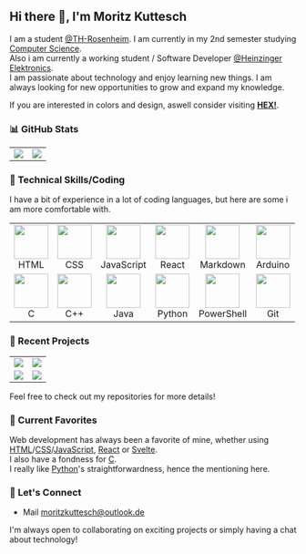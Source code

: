 ## Hi there 👋, I'm Moritz Kuttesch

I am a student [@TH-Rosenheim](https://www.th-rosenheim.de/). I am currently in my 2nd semester studying [Computer Science](https://www.th-rosenheim.de/studium/studiengaenge/bachelorstudiengaenge/informatik-bsc/).  
Also i am currently a working student / Software Developer [@Heinzinger Elektronics](https://www.heinzinger.de).  
I am passionate about technology and enjoy learning new things. I am always looking for new opportunities to grow and expand my knowledge.  

If you are interested in colors and design, aswell consider visiting [**HEX!**](https://gethex.vercel.app/).

### 📊 GitHub Stats
<div align="center">
  <table border="0">
    <tr>
      <td align="center">
        <img src="https://github-readme-stats.vercel.app/api?username=Kuttesch&theme=transparent&hide_border=true&include_all_commits=true&count_private=true&hide=issues,contribs" />
      </td>
      <td align="center">
        <img src="https://github-readme-stats.vercel.app/api/top-langs/?username=kuttesch&theme=transparent&hide_border=true&count_private=false&langs_count=4&hide=cmake,Makefile&layout=compact&size_weight=0.1&count_weight=0.9" />
      </td>
    </tr>
  </table>
</div>

### 🔧 Technical Skills/Coding

I have a bit of experience in a lot of coding languages, but here are some i am more comfortable with.

<div align="center">
  <table>
    <tr>
      <td align="center">
          <img src="https://cdn.jsdelivr.net/gh/devicons/devicon/icons/html5/html5-plain.svg" width="60" height="60" />
          <br />HTML
      </td>
      <td align="center"><img src="https://cdn.jsdelivr.net/gh/devicons/devicon/icons/css3/css3-plain.svg" width="60" height="60" /><br />CSS</td>
      <td align="center"><img src="https://cdn.jsdelivr.net/gh/devicons/devicon/icons/javascript/javascript-plain.svg" width="60" height="60" /><br />JavaScript</td>
      <td align="center"><img src="https://cdn.jsdelivr.net/gh/devicons/devicon/icons/react/react-original.svg" width="60" height="60" /><br />React</td>
      <td align="center"><img src="https://cdn.jsdelivr.net/gh/devicons/devicon/icons/markdown/markdown-original.svg" width="60" height="60" /><br />Markdown</td>
      <td align="center"><img src="https://cdn.jsdelivr.net/gh/devicons/devicon/icons/arduino/arduino-plain.svg" width="60" height="60" /><br />Arduino</td>
    </tr>
    <tr>
      <td align="center"><img src="https://cdn.jsdelivr.net/gh/devicons/devicon/icons/c/c-plain.svg" width="60" height="60" /><br />C</td>
      <td align="center"><img src="https://cdn.jsdelivr.net/gh/devicons/devicon/icons/cplusplus/cplusplus-plain.svg" width="60" height="60" /><br />C++</td>
      <td align="center"><img src="https://cdn.jsdelivr.net/gh/devicons/devicon/icons/java/java-plain.svg" width="60" height="60" /><br />Java</td>
      <td align="center"><img src="https://cdn.jsdelivr.net/gh/devicons/devicon/icons/python/python-plain.svg" width="60" height="60" /><br />Python</td>
      <td align="center"><img src="https://cdn.jsdelivr.net/gh/devicons/devicon/icons/powershell/powershell-plain.svg" width="60" height="60" /><br />PowerShell</td>
      <td align="center"><img src="https://cdn.jsdelivr.net/gh/devicons/devicon/icons/git/git-plain.svg" width="60" height="60" /><br />Git</td>
    </tr>
  </table>
</div>

### 🚀 Recent Projects

<div align="center">
  <table>
      <tr>
          <td>
              <a href="https://github.com/Kuttesch/hex">
                  <img src="https://github-readme-stats.vercel.app/api/pin/?username=Kuttesch&repo=hex&theme=dark" />
              </a>
          </td>
          <td>
              <a href="https://github.com/Kuttesch/kuttesch.github.io">
                  <img src="https://github-readme-stats.vercel.app/api/pin/?username=Kuttesch&repo=kuttesch.github.io&theme=dark" />
              </a>
          </td>
      </tr>
      <tr>
          <td>   
              <a href="https://github.com/Kuttesch/SysInfo">
                  <img src="https://github-readme-stats.vercel.app/api/pin/?username=Kuttesch&repo=SysInfo&theme=dark" />
              </a>
          </td>
          <td>
              <a href="https://github.com/Kuttesch/instAll">
                  <img src="https://github-readme-stats.vercel.app/api/pin/?username=Kuttesch&repo=install&theme=dark" />
              </a>
          </td>
      </tr>
  </table>
</div>

Feel free to check out my repositories for more details!

### 🌱 Current Favorites

Web development has always been a favorite of mine, whether using [HTML](https://developer.mozilla.org/en-US/docs/Web/HTML)/[CSS](https://developer.mozilla.org/en-US/docs/Web/CSS)/[JavaScript](https://developer.mozilla.org/en-US/docs/Web/JavaScript), [React](https://react.dev/) or [Svelte](https://svelte.dev/).  
I also have a fondness for [C](https://devdocs.io/c/).   
I really like [Python](https://www.python.org/)'s straightforwardness, hence the mentioning here.

### 💬 Let's Connect

* Mail [moritzkuttesch@outlook.de](mailto:moritzkuttesch@outlook.de?subject=GitHub)

I'm always open to collaborating on exciting projects or simply having a chat about technology!
